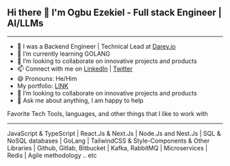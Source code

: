 ## Hi there 👋 I'm Ogbu Ezekiel - Full stack Engineer | AI/LLMs
______________________________________________________________________________________________________________________________________________________________________________________________

- 🔭 I was a Backend Engineer | Technical Lead at [Darey.io](darey.io) 
- 🌱 I’m currently learning GOLANG
- 👯 I’m looking to collaborate on innovative projects and products
- 📫 Connect with me on [LinkedIn](https://www.linkedin.com/in/ogbu-ezekiel-4) | [Twitter](https://x.com/Zicozydasliva)
- 😄 Pronouns: He/Him
- My portfolio: [LINK](https://ogbuezekielportfolio.netlify.app/)
- 👯 I’m looking to collaborate on innovative projects and products
- 🤔 Ask me about anything, I am happy to help


  
Favorite Tech
Tools, languages, and other things that I like to work with
___________________________________________________________________________________________________________________________________________________________________________________________________

JavaScript & TypeScript | React.Js & Next.Js | Node.Js and Nest.Js | SQL & NoSQL databases | GoLang |  TailwindCSS & Style-Components & Other Libraries | Github, Gitlab, Bitbucket | Kafka, RabbitMQ | Microservices | Redis | Agile methodology .. etc

